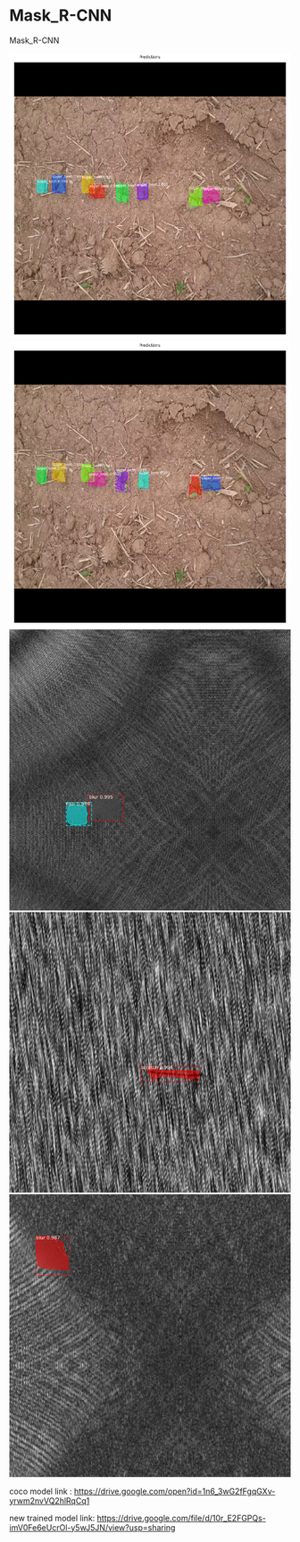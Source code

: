# Mask_R-CNN
Mask_R-CNN

![](https://github.com/omerfarukkkoc/Mask_R-CNN/blob/master/9.png)
![](https://github.com/omerfarukkkoc/Mask_R-CNN/blob/master/8.png)
![](https://github.com/omerfarukkkoc/Mask_R-CNN/blob/master/5.png)
![](https://github.com/omerfarukkkoc/Mask_R-CNN/blob/master/6.png)
![](https://github.com/omerfarukkkoc/Mask_R-CNN/blob/master/2.png)

coco model link : https://drive.google.com/open?id=1n6_3wG2fFgqGXv-yrwm2nvVQ2hlRqCq1

new trained model link: https://drive.google.com/file/d/10r_E2FGPQs-imV0Fe6eUcrOl-y5wJ5JN/view?usp=sharing
